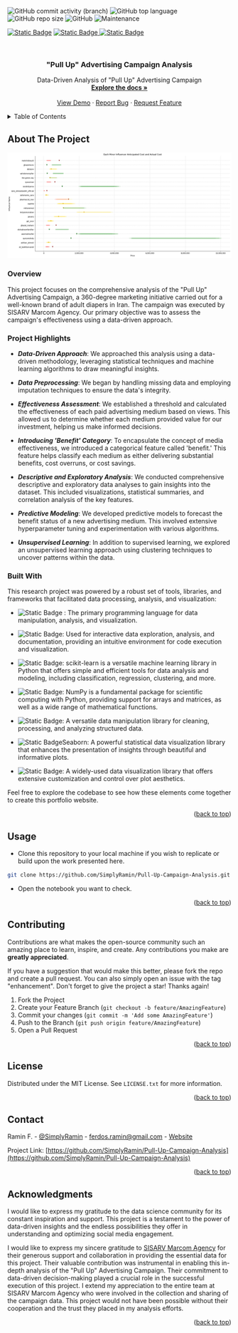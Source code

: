 <!-- PROJECT SHIELDS -->
![GitHub commit activity (branch)](https://img.shields.io/github/commit-activity/t/SimplyRamin/Pull-Up-Campaign-Analysis)
![GitHub top language](https://img.shields.io/github/languages/top/SimplyRamin/Pull-Up-Campaign-Analysis?logo=html5)
![GitHub repo size](https://img.shields.io/github/repo-size/SimplyRamin/Pull-Up-Campaign-Analysis)
![GitHub](https://img.shields.io/github/license/SimplyRamin/Pull-Up-Campaign-Analysis)
![Maintenance](https://img.shields.io/maintenance/no/2023)

[![Static Badge](https://img.shields.io/badge/Ramin%20F.-%230A66C2?style=for-the-badge&logo=linkedin)](https://www.linkedin.com/in/raminferdos/)
[![Static Badge](https://img.shields.io/badge/ferdos.ramin%40gmail.com-%23fefefe?style=for-the-badge&logo=gmail)
](mailto:ferdos.ramin@gmail.com)
[![Static Badge](https://img.shields.io/badge/Visit%20My%20Personal%20Portfolio-%23092540?style=for-the-badge)](https://Pull-Up-Campaign-Analysis/)

<!-- PROJECT LOGO -->
<br />
<div align="center" id=readme-top>
  <h3 align="center">"Pull Up" Advertising Campaign Analysis</h3>

  <p align="center">
    Data-Driven Analysis of "Pull Up" Advertising Campaign
    <br />
    <a href="https://github.com/SimplyRamin/Pull-Up-Campaign-Analysis"><strong>Explore the docs »</strong></a>
    <br />
    <br />
    <a href="https://github.com/SimplyRamin/Pull-Up-Campaign-Analysis">View Demo</a>
    ·
    <a href="https://github.com/SimplyRamin/Pull-Up-Campaign-Analysis/issues">Report Bug</a>
    ·
    <a href="https://github.com/SimplyRamin/Pull-Up-Campaign-Analysis/issues">Request Feature</a>
  </p>
</div>



<!-- TABLE OF CONTENTS -->
<details>
  <summary>Table of Contents</summary>
  <ol>
    <li>
      <a href="#about-the-project">About The Project</a>
      <ul>
        <li><a href="#overview">Overview</a></li>
        <li><a href="#methodology">Methodology</a></li>
        <li><a href="#exploratory-data-analysis">Exploratory Data Analysis</a></li>
        <li><a href="#key-insights">Key Insights</a></li>
        <li><a href="#participating-universities">Participating Universities</a></li>
        <li><a href="#data-sources">Data Sources</a></li>
        <li><a href="#built-with">Built With</a></li>
      </ul>
    </li>
    <li><a href="#usage">Usage</a></li>
    <li><a href="#contributing">Contributing</a></li>
    <li><a href="#license">License</a></li>
    <li><a href="#contact">Contact</a></li>
    <li><a href="#acknowledgments">Acknowledgments</a></li>
  </ol>
</details>


<!-- ABOUT THE PROJECT -->
## About The Project

![Product-Screenshot](images/output.jpg)

### Overview

This project focuses on the comprehensive analysis of the "Pull Up" Advertising Campaign, a 360-degree marketing initiative carried out for a well-known brand of adult diapers in Iran. The campaign was executed by SISARV Marcom Agency. Our primary objective was to assess the campaign's effectiveness using a data-driven approach.
### Project Highlights
- ***Data-Driven Approach***: We approached this analysis using a data-driven methodology, leveraging statistical techniques and machine learning algorithms to draw meaningful insights.

- ***Data Preprocessing***: We began by handling missing data and employing imputation techniques to ensure the data's integrity.

- ***Effectiveness Assessment***: We established a threshold and calculated the effectiveness of each paid advertising medium based on views. This allowed us to determine whether each medium provided value for our investment, helping us make informed decisions.

- ***Introducing 'Benefit' Category***: To encapsulate the concept of media effectiveness, we introduced a categorical feature called 'benefit.' This feature helps classify each medium as either delivering substantial benefits, cost overruns, or cost savings.

- ***Descriptive and Exploratory Analysis***: We conducted comprehensive descriptive and exploratory data analyses to gain insights into the dataset. This included visualizations, statistical summaries, and correlation analysis of the key features.

- ***Predictive Modeling***: We developed predictive models to forecast the benefit status of a new advertising medium. This involved extensive hyperparameter tuning and experimentation with various algorithms.

- ***Unsupervised Learning***: In addition to supervised learning, we explored an unsupervised learning approach using clustering techniques to uncover patterns within the data.
### Built With

This research project was powered by a robust set of tools, libraries, and frameworks that facilitated data processing, analysis, and visualization:

- ![Static Badge](https://img.shields.io/badge/Python-%23fafafa?style=flat&logo=python&logoColor=%231572B6)
: The primary programming language for data manipulation, analysis, and visualization.

- ![Static Badge](https://img.shields.io/badge/Jupyter_Notebooks-%23fafafa?style=flat&logo=jupyter&logoColor=%231572B6): Used for interactive data exploration, analysis, and documentation, providing an intuitive environment for code execution and visualization.

- ![Static Badge](https://img.shields.io/badge/Scikit_Learn-%23fafafa?style=flat&logo=scikit-learn&logoColor=%231572B6): scikit-learn is a versatile machine learning library in Python that offers simple and efficient tools for data analysis and modeling, including classification, regression, clustering, and more.

- ![Static Badge](https://img.shields.io/badge/NumPy-%23fafafa?style=flat&logo=numpy&logoColor=%231572B6): NumPy is a fundamental package for scientific computing with Python, providing support for arrays and matrices, as well as a wide range of mathematical functions.

- ![Static Badge](https://img.shields.io/badge/Pandas-%23fafafa?style=flat&logo=pandas&logoColor=%231572B6): A versatile data manipulation library for cleaning, processing, and analyzing structured data.

- ![Static Badge](https://img.shields.io/badge/Seaborn-%23fafafa?style=flat&logo=seaborn&logoColor=%231572B6)Seaborn: A powerful statistical data visualization library that enhances the presentation of insights through beautiful and informative plots.

- ![Static Badge](https://img.shields.io/badge/Matplotlib-%23fafafa?style=flat&logo=matplotlib&logoColor=%231572B6): A widely-used data visualization library that offers extensive customization and control over plot aesthetics.

Feel free to explore the codebase to see how these elements come together to create this portfolio website.

<p align="right">(<a href="#readme-top">back to top</a>)</p>

<!-- HOW TO USE THIS REPOSITORY -->
## Usage
- Clone this repository to your local machine if you wish to replicate or build upon the work presented here.
```bash
git clone https://github.com/SimplyRamin/Pull-Up-Campaign-Analysis.git
```

- Open the notebook you want to check.

<p align="right">(<a href="#readme-top">back to top</a>)</p>

<!-- CONTRIBUTING -->
## Contributing

Contributions are what makes the open-source community such an amazing place to learn, inspire, and create. Any contributions you make are **greatly appreciated**.

If you have a suggestion that would make this better, please fork the repo and create a pull request. You can also simply open an issue with the tag "enhancement".
Don't forget to give the project a star! Thanks again!

1. Fork the Project
2. Create your Feature Branch (`git checkout -b feature/AmazingFeature`)
3. Commit your changes (`git commit -m 'Add some AmazingFeature'`)
4. Push to the Branch (`git push origin feature/AmazingFeature`)
5. Open a Pull Request

<p align="right">(<a href="#readme-top">back to top</a>)</p>


<!-- LICENSE -->
## License

Distributed under the MIT License. See `LICENSE.txt` for more information.

<p align="right">(<a href="#readme-top">back to top</a>)</p>


<!-- CONTACT -->
## Contact

Ramin F. - [@SimplyRamin](https://www.linkedin.com/in/raminferdos/) - ferdos.ramin@gmail.com - [Website](https://Pull-Up-Campaign-Analysis)

Project Link: [https://github.com/SimplyRamin/Pull-Up-Campaign-Analysis](https://github.com/SimplyRamin/Pull-Up-Campaign-Analysis)

<p align="right">(<a href="#readme-top">back to top</a>)</p>


<!-- ACKNOWLEDGMENTS -->
## Acknowledgments

I would like to express my gratitude to the data science community for its constant inspiration and support. This project is a testament to the power of data-driven insights and the endless possibilities they offer in understanding and optimizing social media engagement.

I would like to express my sincere gratitude to [SISARV Marcom Agency](https://www.sisarv.com/) for their generous support and collaboration in providing the essential data for this project. Their valuable contribution was instrumental in enabling this in-depth analysis of the "Pull Up" Advertising Campaign. Their commitment to data-driven decision-making played a crucial role in the successful execution of this project.
I extend my appreciation to the entire team at SISARV Marcom Agency who were involved in the collection and sharing of the campaign data. This project would not have been possible without their cooperation and the trust they placed in my analysis efforts.


<p align="right">(<a href="#readme-top">back to top</a>)</p>